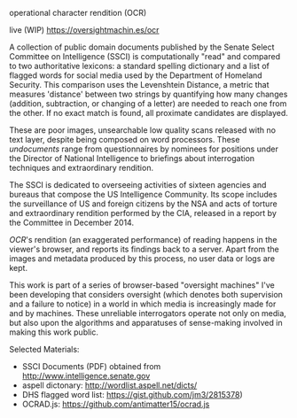 operational character rendition (OCR)

live (WIP) https://oversightmachin.es/ocr

A collection of public domain documents published by the Senate Select  Committee on Intelligence (SSCI) is computationally "read" and compared  to two authoritative lexicons: a standard spelling dictionary and a list of  flagged words for social media used by the Department of Homeland  Security. This comparison uses the Levenshtein Distance, a metric that  measures 'distance' between two strings by quantifying how many changes  (addition, subtraction, or changing of a letter) are needed to reach one  from the other. If no exact match is found, all proximate candidates are displayed.  

These are poor images, unsearchable low quality scans released with no text layer, despite being composed on word  processors. These *undocuments* range from questionnaires by nominees for  positions under the Director of National Intelligence to briefings about  interrogation techniques and extraordinary rendition.  

The SSCI is dedicated to overseeing activities of sixteen agencies and bureaus that  compose the US Intelligence Community. Its scope includes the  surveillance of US and foreign citizens by the NSA and acts of torture  and extraordinary rendition performed by the CIA, released in a report  by the Committee in December 2014.

*OCR*'s rendition (an exaggerated performance) of reading happens in the viewer's browser, and reports its findings back to a server.  Apart from the images and metadata produced by this process, no user data or logs are kept.

This work is part of a series of browser-based "oversight machines" I've  been developing that considers oversight (which denotes both supervision and a failure to notice) in a world in which media is increasingly made  for and by machines. These unreliable interrogators operate not only on media, but also upon the algorithms and apparatuses of sense-making involved in making this work public.


Selected Materials:

* SSCI Documents (PDF) obtained from http://www.intelligence.senate.gov
* aspell dictonary: http://wordlist.aspell.net/dicts/
* DHS flagged word list: https://gist.github.com/jm3/2815378)
* OCRAD.js: https://github.com/antimatter15/ocrad.js

